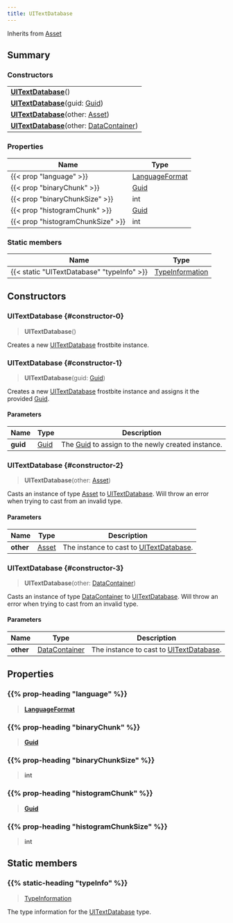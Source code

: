 ```yaml
---
title: UITextDatabase
---
```


Inherits from 
[Asset](/vext/ref/fb/asset)

## Summary
### Constructors
| |
| ----------- |
| **[UITextDatabase](#constructor-0)**() |
| **[UITextDatabase](#constructor-1)**(guid: [Guid](/vext/ref/shared/class/guid)) |
| **[UITextDatabase](#constructor-2)**(other: [Asset](/vext/ref/fb/asset)) |
| **[UITextDatabase](#constructor-3)**(other: [DataContainer](/vext/ref/shared/class/datacontainer)) |

### Properties
| Name | Type |
| ---- | ---- |
| {{< prop "language" >}} | [LanguageFormat](/vext/ref/fb/languageformat) |
| {{< prop "binaryChunk" >}} | [Guid](/vext/ref/shared/class/guid) |
| {{< prop "binaryChunkSize" >}} | int |
| {{< prop "histogramChunk" >}} | [Guid](/vext/ref/shared/class/guid) |
| {{< prop "histogramChunkSize" >}} | int |

### Static members
| Name | Type |
| ---- | ---- |
| {{< static "UITextDatabase" "typeInfo" >}} | [TypeInformation](/vext/ref/shared/class/typeinformation) |

## Constructors
### UITextDatabase {#constructor-0}
> **UITextDatabase**()

Creates a new [UITextDatabase](/vext/ref/fb/uitextdatabase) frostbite instance.

### UITextDatabase {#constructor-1}
> **UITextDatabase**(guid: [Guid](/vext/ref/shared/class/guid))

Creates a new [UITextDatabase](/vext/ref/fb/uitextdatabase) frostbite instance and assigns it the provided [Guid](/vext/ref/shared/class/guid).

#### Parameters
| Name | Type | Description |
| ---- | ---- | ----------- |
| **guid** | [Guid](/vext/ref/shared/class/guid) | The [Guid](/vext/ref/shared/class/guid) to assign to the newly created instance. |

### UITextDatabase {#constructor-2}
> **UITextDatabase**(other: [Asset](/vext/ref/fb/asset))

Casts an instance of type [Asset](/vext/ref/fb/asset) to [UITextDatabase](/vext/ref/fb/uitextdatabase). Will throw an error when trying to cast from an invalid type.

#### Parameters
| Name | Type | Description |
| ---- | ---- | ----------- |
| **other** | [Asset](/vext/ref/fb/asset) | The instance to cast to [UITextDatabase](/vext/ref/fb/uitextdatabase). |

### UITextDatabase {#constructor-3}
> **UITextDatabase**(other: [DataContainer](/vext/ref/shared/class/datacontainer))

Casts an instance of type [DataContainer](/vext/ref/shared/class/datacontainer) to [UITextDatabase](/vext/ref/fb/uitextdatabase). Will throw an error when trying to cast from an invalid type.

#### Parameters
| Name | Type | Description |
| ---- | ---- | ----------- |
| **other** | [DataContainer](/vext/ref/shared/class/datacontainer) | The instance to cast to [UITextDatabase](/vext/ref/fb/uitextdatabase). |

## Properties
### {{% prop-heading "language" %}}
> **[LanguageFormat](/vext/ref/fb/languageformat)**

### {{% prop-heading "binaryChunk" %}}
> **[Guid](/vext/ref/shared/class/guid)**

### {{% prop-heading "binaryChunkSize" %}}
> **int**

### {{% prop-heading "histogramChunk" %}}
> **[Guid](/vext/ref/shared/class/guid)**

### {{% prop-heading "histogramChunkSize" %}}
> **int**

## Static members
### {{% static-heading "typeInfo" %}}
> [TypeInformation](/vext/ref/shared/class/typeinformation)

The type information for the [UITextDatabase](/vext/ref/fb/uitextdatabase) type.


